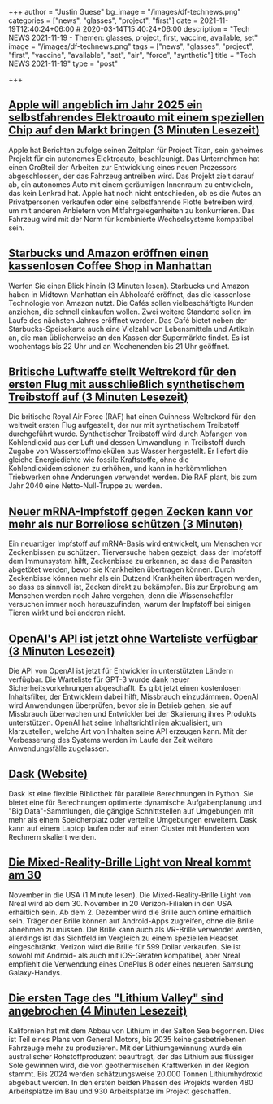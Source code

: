 +++
author = "Justin Guese"
bg_image = "/images/df-technews.png"
categories = ["news", "glasses", "project", "first"]
date = 2021-11-19T12:40:24+06:00 # 2020-03-14T15:40:24+06:00
description = "Tech NEWS 2021-11-19 - Themen: glasses, project, first, vaccine, available, set"
image = "/images/df-technews.png"
tags = ["news", "glasses", "project", "first", "vaccine", "available", "set", "air", "force", "synthetic"]
title = "Tech NEWS 2021-11-19"
type = "post"

+++

## [Apple will angeblich im Jahr 2025 ein selbstfahrendes Elektroauto mit einem speziellen Chip auf den Markt bringen (3 Minuten Lesezeit)](https://www.theverge.com/2021/11/18/22789615/apple-self-driving-car-project-titan-custom-processor-ev)

 Apple hat Berichten zufolge seinen Zeitplan für Project Titan, sein geheimes Projekt für ein autonomes Elektroauto, beschleunigt. Das Unternehmen hat einen Großteil der Arbeiten zur Entwicklung eines neuen Prozessors abgeschlossen, der das Fahrzeug antreiben wird. Das Projekt zielt darauf ab, ein autonomes Auto mit einem geräumigen Innenraum zu entwickeln, das kein Lenkrad hat. Apple hat noch nicht entschieden, ob es die Autos an Privatpersonen verkaufen oder eine selbstfahrende Flotte betreiben wird, um mit anderen Anbietern von Mitfahrgelegenheiten zu konkurrieren. Das Fahrzeug wird mit der Norm für kombinierte Wechselsysteme kompatibel sein.

## [Starbucks und Amazon eröffnen einen kassenlosen Coffee Shop in Manhattan](https://www.cnbc.com/2021/11/18/starbucks-opens-pickup-store-with-amazon-go-technology-in-manhattan.html)

 Werfen Sie einen Blick hinein (3 Minuten lesen). Starbucks und Amazon haben in Midtown Manhattan ein Abholcafé eröffnet, das die kassenlose Technologie von Amazon nutzt. Die Cafés sollen vielbeschäftigte Kunden anziehen, die schnell einkaufen wollen. Zwei weitere Standorte sollen im Laufe des nächsten Jahres eröffnet werden. Das Café bietet neben der Starbucks-Speisekarte auch eine Vielzahl von Lebensmitteln und Artikeln an, die man üblicherweise an den Kassen der Supermärkte findet. Es ist wochentags bis 22 Uhr und an Wochenenden bis 21 Uhr geöffnet.

## [Britische Luftwaffe stellt Weltrekord für den ersten Flug mit ausschließlich synthetischem Treibstoff auf (3 Minuten Lesezeit)](https://interestingengineering.com/british-air-force-set-a-world-record-for-first-flight-using-only-synthetic-fuel)

 Die britische Royal Air Force (RAF) hat einen Guinness-Weltrekord für den weltweit ersten Flug aufgestellt, der nur mit synthetischem Treibstoff durchgeführt wurde. Synthetischer Treibstoff wird durch Abfangen von Kohlendioxid aus der Luft und dessen Umwandlung in Treibstoff durch Zugabe von Wasserstoffmolekülen aus Wasser hergestellt. Er liefert die gleiche Energiedichte wie fossile Kraftstoffe, ohne die Kohlendioxidemissionen zu erhöhen, und kann in herkömmlichen Triebwerken ohne Änderungen verwendet werden. Die RAF plant, bis zum Jahr 2040 eine Netto-Null-Truppe zu werden.

## [Neuer mRNA-Impfstoff gegen Zecken kann vor mehr als nur Borreliose schützen (3 Minuten)](https://newatlas.com/science/mrna-tick-vaccine-lyme-disease-yale/)

 Ein neuartiger Impfstoff auf mRNA-Basis wird entwickelt, um Menschen vor Zeckenbissen zu schützen. Tierversuche haben gezeigt, dass der Impfstoff dem Immunsystem hilft, Zeckenbisse zu erkennen, so dass die Parasiten abgetötet werden, bevor sie Krankheiten übertragen können. Durch Zeckenbisse können mehr als ein Dutzend Krankheiten übertragen werden, so dass es sinnvoll ist, Zecken direkt zu bekämpfen. Bis zur Erprobung am Menschen werden noch Jahre vergehen, denn die Wissenschaftler versuchen immer noch herauszufinden, warum der Impfstoff bei einigen Tieren wirkt und bei anderen nicht.

## [OpenAI's API ist jetzt ohne Warteliste verfügbar (3 Minuten Lesezeit)](https://openai.com/blog/api-no-waitlist/)

 Die API von OpenAI ist jetzt für Entwickler in unterstützten Ländern verfügbar. Die Warteliste für GPT-3 wurde dank neuer Sicherheitsvorkehrungen abgeschafft. Es gibt jetzt einen kostenlosen Inhaltsfilter, der Entwicklern dabei hilft, Missbrauch einzudämmen. OpenAI wird Anwendungen überprüfen, bevor sie in Betrieb gehen, sie auf Missbrauch überwachen und Entwickler bei der Skalierung ihres Produkts unterstützen. OpenAI hat seine Inhaltsrichtlinien aktualisiert, um klarzustellen, welche Art von Inhalten seine API erzeugen kann. Mit der Verbesserung des Systems werden im Laufe der Zeit weitere Anwendungsfälle zugelassen.

## [Dask (Website)](https://dask.org//1/0100017d37e3d108-dfc7a714-cc30-42e7-9f4a-96221fbdd80b-000000/uQb1oovg-9Wz8zAMn46BVuHW39Q5UWaAatpz80EVMKU=224)

 Dask ist eine flexible Bibliothek für parallele Berechnungen in Python. Sie bietet eine für Berechnungen optimierte dynamische Aufgabenplanung und "Big Data"-Sammlungen, die gängige Schnittstellen auf Umgebungen mit mehr als einem Speicherplatz oder verteilte Umgebungen erweitern. Dask kann auf einem Laptop laufen oder auf einen Cluster mit Hunderten von Rechnern skaliert werden.

## [Die Mixed-Reality-Brille Light von Nreal kommt am 30](https://www.engadget.com/nreal-light-mixed-reality-glasses-us-verizon-140017764.html)

 November in die USA (1 Minute lesen). Die Mixed-Reality-Brille Light von Nreal wird ab dem 30. November in 20 Verizon-Filialen in den USA erhältlich sein. Ab dem 2. Dezember wird die Brille auch online erhältlich sein. Träger der Brille können auf Android-Apps zugreifen, ohne die Brille abnehmen zu müssen. Die Brille kann auch als VR-Brille verwendet werden, allerdings ist das Sichtfeld im Vergleich zu einem speziellen Headset eingeschränkt. Verizon wird die Brille für 599 Dollar verkaufen. Sie ist sowohl mit Android- als auch mit iOS-Geräten kompatibel, aber Nreal empfiehlt die Verwendung eines OnePlus 8 oder eines neueren Samsung Galaxy-Handys.

## [Die ersten Tage des "Lithium Valley" sind angebrochen (4 Minuten Lesezeit)](https://www.vice.com/en/article/xgdxy3/the-first-days-of-lithium-valley-are-here)

 Kalifornien hat mit dem Abbau von Lithium in der Salton Sea begonnen. Dies ist Teil eines Plans von General Motors, bis 2035 keine gasbetriebenen Fahrzeuge mehr zu produzieren. Mit der Lithiumgewinnung wurde ein australischer Rohstoffproduzent beauftragt, der das Lithium aus flüssiger Sole gewinnen wird, die von geothermischen Kraftwerken in der Region stammt. Bis 2024 werden schätzungsweise 20.000 Tonnen Lithiumhydroxid abgebaut werden. In den ersten beiden Phasen des Projekts werden 480 Arbeitsplätze im Bau und 930 Arbeitsplätze im Projekt geschaffen.

